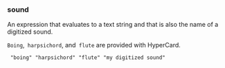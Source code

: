 ### sound

An expression that evaluates to a text string and that is also the name of a digitized sound. 

 <code>Boing</code>,<code> harpsichord</code>, and<code> flute</code> are provided with HyperCard.

<code><pre>
"boing"
"harpsichord"
"flute"
"my digitized sound"
</pre></code>


